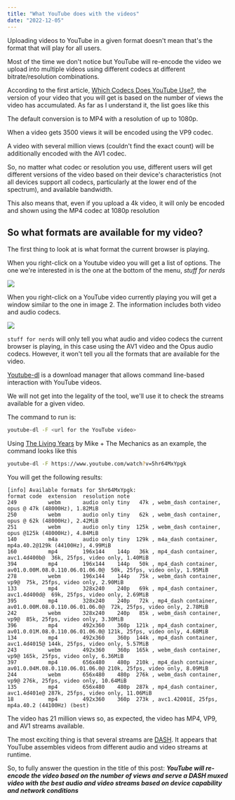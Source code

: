 ```yaml
---
title: "What YouTube does with the videos"
date: "2022-12-05"
---
```


Uploading videos to YouTube in a given format doesn't mean that's the format that will play for all users.

Most of the time we don't notice but YouTube will re-encode the video we upload into multiple videos using different codecs at different bitrate/resolution combinations.

According to the first article, [Which Codecs Does YouTube Use?](https://streaminglearningcenter.com/codecs/which-codecs-does-youtube-use.html), the version of your video that you will get is based on the number of views the video has accumulated. As far as I understand it, the list goes like this

The default conversion is to MP4 with a resolution of up to 1080p.

When a video gets 3500 views it will be encoded using the VP9 codec.

A video with several million views (couldn't find the exact count) will be additionally encoded with the AV1 codec.

So, no matter what codec or resolution you use, different users will get different versions of the video based on their device's characteristics (not all devices support all codecs, particularly at the lower end of the spectrum), and available bandwidth.

This also means that, even if you upload a 4k video, it will only be encoded and shown using the MP4 codec at 1080p resolution

## So what formats are available for my video?

The first thing to look at is what format the current browser is playing.

When you right-click on a Youtube video you will get a list of options. The one we're interested in is the one at the bottom of the menu, _stuff for nerds_

![](https://publishing-project.rivendellweb.net/wp-content/uploads/2022/11/youtube-stuff-for-nerds.png)

When you right-click on a YouTube video currently playing you will get a window similar to the one in image 2. The information includes both video and audio codecs.

![](https://publishing-project.rivendellweb.net/wp-content/uploads/2022/11/youtube-stuff-for-nerds-dialogue-codec-highlight.png)

`stuff for nerds` will only tell you what audio and video codecs the current browser is playing, in this case using the AV1 video and the Opus audio codecs. However, it won't tell you all the formats that are available for the video.

[Youtube-dl](https://youtube-dl.org/) is a download manager that allows command line-based interaction with YouTube videos.

We will not get into the legality of the tool, we'll use it to check the streams available for a given video.

The command to run is:

```bash
youtube-dl -F <url for the YouTube video>
```

Using [The Living Years](https://www.youtube.com/watch?v=5hr64MxYpgk) by Mike + The Mechanics as an example, the command looks like this

```bash
youtube-dl -F https://www.youtube.com/watch?v=5hr64MxYpgk
```

You will get the following results:

```text
[info] Available formats for 5hr64MxYpgk:
format code  extension  resolution note
249          webm       audio only tiny   47k , webm_dash container, opus @ 47k (48000Hz), 1.82MiB
250          webm       audio only tiny   62k , webm_dash container, opus @ 62k (48000Hz), 2.42MiB
251          webm       audio only tiny  125k , webm_dash container, opus @125k (48000Hz), 4.84MiB
140          m4a        audio only tiny  129k , m4a_dash container, mp4a.40.2@129k (44100Hz), 4.99MiB
160          mp4        196x144    144p   36k , mp4_dash container, avc1.4d400b@  36k, 25fps, video only, 1.40MiB
394          mp4        196x144    144p   50k , mp4_dash container, av01.0.00M.08.0.110.06.01.06.0@  50k, 25fps, video only, 1.95MiB
278          webm       196x144    144p   75k , webm_dash container, vp9@  75k, 25fps, video only, 2.90MiB
133          mp4        328x240    240p   69k , mp4_dash container, avc1.4d400d@  69k, 25fps, video only, 2.69MiB
395          mp4        328x240    240p   72k , mp4_dash container, av01.0.00M.08.0.110.06.01.06.0@  72k, 25fps, video only, 2.78MiB
242          webm       328x240    240p   85k , webm_dash container, vp9@  85k, 25fps, video only, 3.30MiB
396          mp4        492x360    360p  121k , mp4_dash container, av01.0.01M.08.0.110.06.01.06.0@ 121k, 25fps, video only, 4.68MiB
134          mp4        492x360    360p  144k , mp4_dash container, avc1.4d4015@ 144k, 25fps, video only, 5.57MiB
243          webm       492x360    360p  165k , webm_dash container, vp9@ 165k, 25fps, video only, 6.36MiB
397          mp4        656x480    480p  210k , mp4_dash container, av01.0.04M.08.0.110.06.01.06.0@ 210k, 25fps, video only, 8.09MiB
244          webm       656x480    480p  276k , webm_dash container, vp9@ 276k, 25fps, video only, 10.64MiB
135          mp4        656x480    480p  287k , mp4_dash container, avc1.4d401e@ 287k, 25fps, video only, 11.06MiB
18           mp4        492x360    360p  273k , avc1.42001E, 25fps, mp4a.40.2 (44100Hz) (best)
```

The video has 21 million views so, as expected, the video has MP4, VP9, and AV1 streams available.

The most exciting thing is that several streams are [DASH](https://en.wikipedia.org/wiki/Dynamic_Adaptive_Streaming_over_HTTP). It appears that YouTube assembles videos from different audio and video streams at runtime.

So, to fully answer the question in the title of this post: **_YouTube will re-encode the video based on the number of views and serve a DASH muxed video with the best audio and video streams based on device capability and network conditions_**
